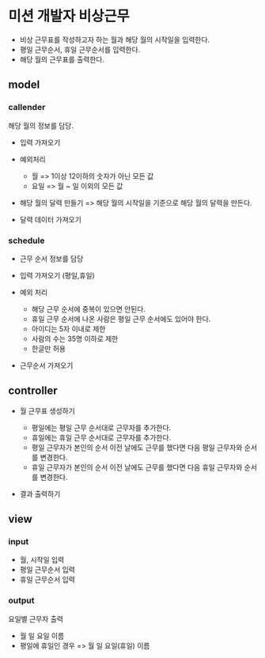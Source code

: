 # 미션 개발자 비상근무

- 비상 근무표를 작성하고자 하는 월과 해당 월의 시작일을 입력한다.
- 평일 근무순서, 휴일 근무순서를 입력한다.
- 해당 월의 근무표를 출력한다.

## model

### callender

해당 월의 정보를 담당.

- 입력 가져오기
- 예외처리

  - 월 => 1이상 12이하의 숫자가 아닌 모든 값
  - 요일 => 월 ~ 일 이외의 모든 값

- 해당 월의 달력 만들기 => 해당 월의 시작일을 기준으로 해당 월의 달력을 만든다.
- 달력 데이터 가져오기

### schedule

- 근무 순서 정보를 담당

- 입력 가져오기 (평일,휴일)
- 예외 처리
  - 해당 근무 순서에 중복이 있으면 안된다.
  - 휴일 근무 순서에 나온 사람은 평일 근무 순서에도 있어야 한다.
  - 아이디는 5자 이내로 제한
  - 사람의 수는 35명 이하로 제한
  - 한글만 허용
- 근무순서 가져오기

## controller

- 월 근무표 생성하기

  - 평일에는 평일 근무 순서대로 근무자를 추가한다.
  - 휴일에는 휴일 근무 순서대로 근무자를 추가한다.
  - 평일 근무자가 본인의 순서 이전 날에도 근무를 했다면 다음 평일 근무자와 순서를 변경한다.
  - 휴일 근무자가 본인의 순서 이전 날에도 근무를 했다면 다음 휴일 근무자와 순서를 변경한다.

- 결과 출력하기

## view

### input

- 월, 시작일 입력
- 평일 근무순서 입력
- 휴일 근무순서 입력

### output

요일별 근무자 출력

- 월 일 요일 이름
- 평일에 휴일인 경우 => 월 일 요일(휴일) 이름
